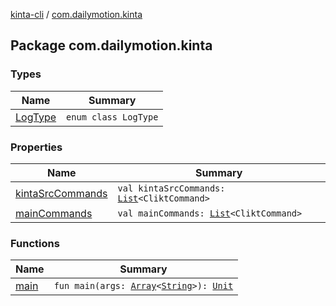 [kinta-cli](../index.md) / [com.dailymotion.kinta](./index.md)

## Package com.dailymotion.kinta

### Types

| Name | Summary |
|---|---|
| [LogType](-log-type/index.md) | `enum class LogType` |

### Properties

| Name | Summary |
|---|---|
| [kintaSrcCommands](kinta-src-commands.md) | `val kintaSrcCommands: `[`List`](https://kotlinlang.org/api/latest/jvm/stdlib/kotlin.collections/-list/index.html)`<CliktCommand>` |
| [mainCommands](main-commands.md) | `val mainCommands: `[`List`](https://kotlinlang.org/api/latest/jvm/stdlib/kotlin.collections/-list/index.html)`<CliktCommand>` |

### Functions

| Name | Summary |
|---|---|
| [main](main.md) | `fun main(args: `[`Array`](https://kotlinlang.org/api/latest/jvm/stdlib/kotlin/-array/index.html)`<`[`String`](https://kotlinlang.org/api/latest/jvm/stdlib/kotlin/-string/index.html)`>): `[`Unit`](https://kotlinlang.org/api/latest/jvm/stdlib/kotlin/-unit/index.html) |
